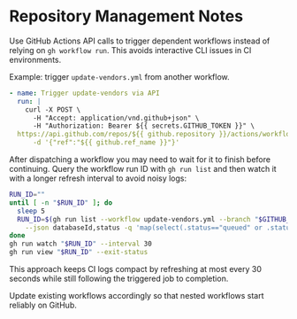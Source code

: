 # Repository Management Notes

Use GitHub Actions API calls to trigger dependent workflows instead of relying on `gh workflow run`.
This avoids interactive CLI issues in CI environments.

Example: trigger `update-vendors.yml` from another workflow.

```yaml
- name: Trigger update-vendors via API
  run: |
    curl -X POST \
      -H "Accept: application/vnd.github+json" \
      -H "Authorization: Bearer ${{ secrets.GITHUB_TOKEN }}" \
  https://api.github.com/repos/${{ github.repository }}/actions/workflows/update-vendors.yml/dispatches \
      -d '{"ref":"${{ github.ref_name }}"}'
```

After dispatching a workflow you may need to wait for it to finish before
continuing. Query the workflow run ID with `gh run list` and then watch it
with a longer refresh interval to avoid noisy logs:

```bash
RUN_ID=""
until [ -n "$RUN_ID" ]; do
  sleep 5
  RUN_ID=$(gh run list --workflow update-vendors.yml --branch "$GITHUB_REF_NAME" \
    --json databaseId,status -q 'map(select(.status=="queued" or .status=="in_progress"))[0].databaseId')
done
gh run watch "$RUN_ID" --interval 30
gh run view "$RUN_ID" --exit-status
```

This approach keeps CI logs compact by refreshing at most every 30 seconds while
still following the triggered job to completion.

Update existing workflows accordingly so that nested workflows start reliably on GitHub.
